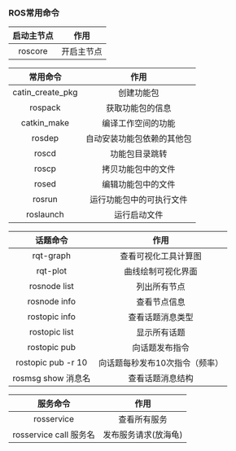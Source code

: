 ### ROS常用命令



|  启动主节点  |  作用   |
| :-----: | :---: |
| roscore | 开启主节点 |



|       常用命令       |      作用       |
| :--------------: | :-----------: |
| catin_create_pkg |     创建功能包     |
|     rospack      |   获取功能包的信息    |
|   catkin_make    |   编译工作空间的功能   |
|      rosdep      | 自动安装功能包依赖的其他包 |
|      roscd       |    功能包目录跳转    |
|      roscp       |   拷贝功能包中的文件   |
|      rosed       |   编辑功能包中的文件   |
|      rosrun      | 运行功能包中的可执行文件  |
|    roslaunch     |    运行启动文件     |



|        话题命令        |        作用        |
| :----------------: | :--------------: |
|     rqt-graph      |    查看可视化工具计算图    |
|      rqt-plot      |    曲线绘制可视化界面     |
|    rosnode list    |      列出所有节点      |
|    rosnode info    |      查看节点信息      |
|   rostopic info    |     查看话题消息类型     |
|   rostopic list    |      显示所有话题      |
|    rostopic pub    |     向话题发布指令      |
| rostopic pub -r 10 | 向话题每秒发布10次指令（频率） |
|  rosmsg show 消息名   |     查看话题消息结构     |



|        服务命令         |     作用      |
| :-----------------: | :---------: |
|     rosservice      |   查看所有服务    |
| rosservice call 服务名 | 发布服务请求(放海龟) |


